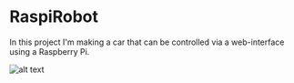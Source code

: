 RaspiRobot
==========
In this project I'm making a car that can be controlled via a web-interface using a Raspberry Pi.

![alt text](http://i.imgur.com/AmT3Usg.jpg)
